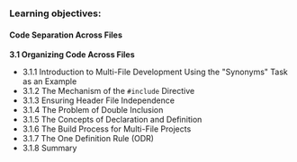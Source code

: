 ### Learning objectives:

#### Code Separation Across Files

**3.1 Organizing Code Across Files**  
- 3.1.1 Introduction to Multi-File Development Using the "Synonyms" Task as an Example  
- 3.1.2 The Mechanism of the `#include` Directive  
- 3.1.3 Ensuring Header File Independence  
- 3.1.4 The Problem of Double Inclusion  
- 3.1.5 The Concepts of Declaration and Definition  
- 3.1.6 The Build Process for Multi-File Projects  
- 3.1.7 The One Definition Rule (ODR)  
- 3.1.8 Summary  
